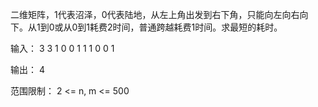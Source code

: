 二维矩阵，1代表沼泽，0代表陆地，从左上角出发到右下角，只能向左向右向下。从1到0或从0到1耗费2时间，普通跨越耗费1时间。求最短的耗时。

输入：
3 3
1 0 0
1 1 1
0 0 1

输出：
4

范围限制：
2 <= n, m <= 500